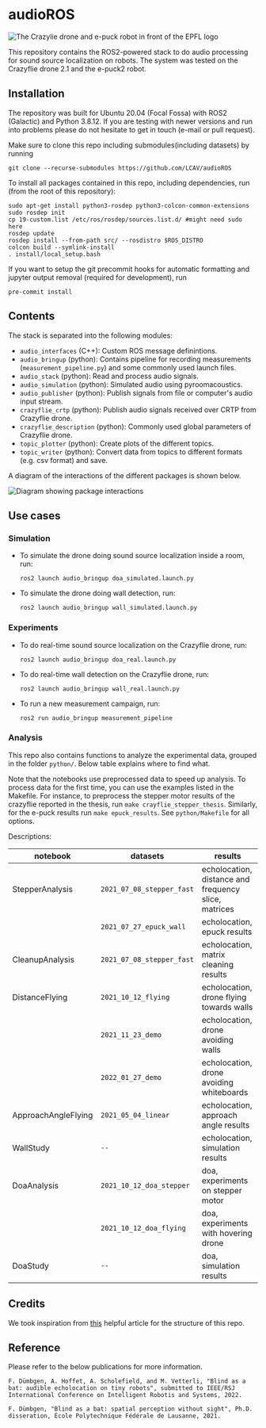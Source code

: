 # audioROS

![The Crazylie drone and e-puck robot in front of the EPFL logo](doc/epuck-drone.png)

This repository contains the ROS2-powered stack to do audio processing for sound source localization on robots. The system was tested on the Crazyflie drone 2.1 and the e-puck2 robot.

## Installation

The repository was built for Ubuntu 20.04 (Focal Fossa) with ROS2 (Galactic) and Python 3.8.12. If you are testing with newer versions and run into problems please do not hesitate to get in touch (e-mail or pull request). 

Make sure to clone this repo including submodules(including datasets) by running
```
git clone --recurse-submodules https://github.com/LCAV/audioROS
```

To install all packages contained in this repo, including dependencies, run (from the root of this repository):
```
sudo apt-get install python3-rosdep python3-colcon-common-extensions
sudo rosdep init
cp 19-custom.list /etc/ros/rosdep/sources.list.d/ #might need sudo here
rosdep update 
rosdep install --from-path src/ --rosdistro $ROS_DISTRO
colcon build --symlink-install
. install/local_setup.bash
```

If you want to setup the git precommit hooks for automatic formatting and jupyter output removal (required for development), run
```
pre-commit install
```

## Contents

The stack is separated into the following modules:

- `audio_interfaces` (C++): Custom ROS message definintions.
- `audio_bringup` (python): Contains pipeline for recording measurements (`measurement_pipeline.py`) and some commonly used launch files.
- `audio_stack` (python): Read and process audio signals.
- `audio_simulation` (python): Simulated audio using pyroomacoustics.
- `audio_publisher` (python): Publish signals from file or computer's audio input stream.
- `crazyflie_crtp` (python): Publish audio signals received over CRTP from Crazyflie drone.
- `crazyflie_description` (python): Commonly used global parameters of Crazyflie drone.
- `topic_plotter` (python): Create plots of the different topics.
- `topic_writer` (python): Convert data from topics to different formats (e.g. csv format) and save.


A diagram of the interactions of the different packages is shown below.

![Diagram showing package interactions](https://app.lucidchart.com/publicSegments/view/8da32e75-dd1a-45f2-a5a3-6a195968585d/image.png)

## Use cases

### Simulation

- To simulate the drone doing sound source localization inside a room, run:
  ```
  ros2 launch audio_bringup doa_simulated.launch.py
  ```
- To simulate the drone doing wall detection, run:
  ```
  ros2 launch audio_bringup wall_simulated.launch.py
  ```

### Experiments

- To do real-time sound source localization on the Crazyflie drone, run:
  ```
  ros2 launch audio_bringup doa_real.launch.py
  ```
- To do real-time wall detection on the Crazyflie drone, run:
  ```
  ros2 launch audio_bringup wall_real.launch.py
  ```
- To run a new measurement campaign, run:
  ```
  ros2 run audio_bringup measurement_pipeline
  ```

### Analysis

This repo also contains functions to analyze the experimental data, grouped in the folder `python/`. Below table explains where to find what.

Note that the notebooks use preprocessed data to speed up analysis. To process data for the first time, you can use the examples listed in the Makefile. For instance, to preprocess the stepper motor results of the crazyflie reported in the thesis, run
`make crayflie_stepper_thesis`. Similarly, for the e-puck results run `make epuck_results`. See `python/Makefile` for all options.

Descriptions:

| notebook            | datasets                 | results                                                  |
|---------------------|--------------------------|----------------------------------------------------------|
|  StepperAnalysis    | `2021_07_08_stepper_fast`|   echolocation, distance and frequency slice, matrices   |
|                     | `2021_07_27_epuck_wall  `|   echolocation, epuck results                            |                                                                                                                                                                                                 
|  CleanupAnalysis    | `2021_07_08_stepper_fast`|   echolocation, matrix cleaning results                  |
|  DistanceFlying     | `2021_10_12_flying      `|   echolocation, drone flying towards walls               |
|                     | `2021_11_23_demo        `|   echolocation, drone avoiding walls                     |
|                     | `2022_01_27_demo        `|   echolocation, drone avoiding whiteboards               |
|  ApproachAngleFlying| `2021_05_04_linear      `|   echolocation, approach angle results                   |
|  WallStudy          | `--                     `|   echolocation, simulation results                       |
|  DoaAnalysis        | `2021_10_12_doa_stepper `|   doa, experiments on stepper motor                      |
|                     | `2021_10_12_doa_flying  `|   doa, experiments with hovering drone                   |
|  DoaStudy           | `--                     `|   doa, simulation results                                |


## Credits

We took inspiration from [this](https://roboticsbackend.com/package-organization-for-a-ros-stack-best-practices/) helpful article for the structure of this repo.

## Reference

Please refer to the below publications for more information.

```
F. Dümbgen, A. Hoffet, A. Scholefield, and M. Vetterli, "Blind as a bat: audible echolocation on tiny robots", submitted to IEEE/RSJ International Conference on Intelligent Robotis and Systems, 2022.
```


```
F. Dümbgen, "Blind as a bat: spatial perception without sight", Ph.D. disseration, École Polytechnique Fédérale de Lausanne, 2021.
```
